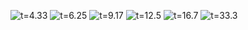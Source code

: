 ![[t=4.33](http://qiqi.github.io/lorenz-movie/noshadow/frame_000520_raw.png)](http://qiqi.github.io/lorenz-movie/noshadow/frame_000520_raw.png)
![[t=6.25](http://qiqi.github.io/lorenz-movie/noshadow/frame_000750_raw.png)](http://qiqi.github.io/lorenz-movie/noshadow/frame_000750_raw.png)
![[t=9.17](http://qiqi.github.io/lorenz-movie/noshadow/frame_001100_raw.png)](http://qiqi.github.io/lorenz-movie/noshadow/frame_001100_raw.png)
![[t=12.5](http://qiqi.github.io/lorenz-movie/noshadow/frame_001500_raw.png)](http://qiqi.github.io/lorenz-movie/noshadow/frame_001500_raw.png)
![[t=16.7](http://qiqi.github.io/lorenz-movie/noshadow/frame_002000_raw.png)](http://qiqi.github.io/lorenz-movie/noshadow/frame_002000_raw.png)
![[t=33.3](http://qiqi.github.io/lorenz-movie/noshadow/frame_004000_raw.png)](http://qiqi.github.io/lorenz-movie/noshadow/frame_004000_raw.png)
